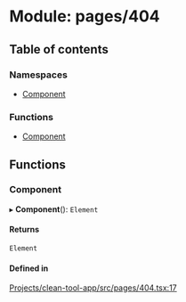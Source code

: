 # Module: pages/404

## Table of contents

### Namespaces

- [Component](../wiki/pages.404.Component)

### Functions

- [Component](../wiki/pages.404#component)

## Functions

### Component

▸ **Component**(): `Element`

#### Returns

`Element`

#### Defined in

[Projects/clean-tool-app/src/pages/404.tsx:17](https://github.com/yuckyh/clean-tool-app/blob/e8c585b/src/pages/404.tsx#L17)
